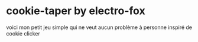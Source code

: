 # cookie-taper by electro-fox
voici mon petit jeu simple qui ne veut aucun problème à personne 
inspiré de cookie clicker
